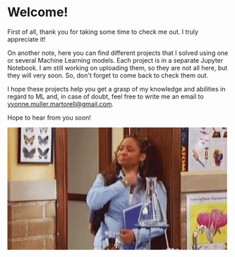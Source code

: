 # Welcome!

First of all, thank you for taking some time to check me out. I truly appreciate it!

On another note, here you can find different projects that I solved using one or several Machine Learning models. Each project is in a separate Jupyter Notebook. I am still working on uploading them, so they are not all here, but they will very soon. So, don't forget to come back to check them out.

I hope these projects help you get a grasp of my knowledge and abilities in regard to ML and, in case of doubt, feel free to write me an email to yvonne.muller.martorell@gmail.com.

Hope to hear from you soon!

![Peace out](/Images/peace_out.gif)
